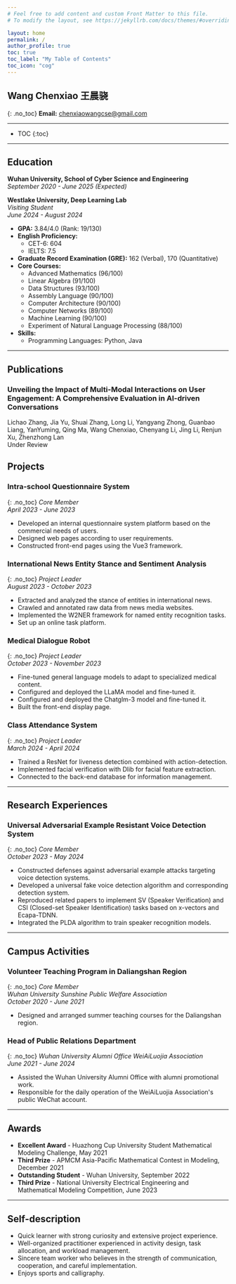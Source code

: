 ```yaml
---
# Feel free to add content and custom Front Matter to this file.
# To modify the layout, see https://jekyllrb.com/docs/themes/#overriding-theme-defaults

layout: home
permalink: /
author_profile: true
toc: true
toc_label: "My Table of Contents"
toc_icon: "cog"
---
```


## Wang Chenxiao 王晨骁
{: .no_toc}
**Email:** [chenxiaowangcse@gmail.com](mailto:chenxiaowangcse@gamil.com)

---

- TOC
{:toc}

---

## Education
**Wuhan University, School of Cyber Science and Engineering**  
*September 2020 - June 2025 (Expected)*  

**Westlake University, Deep Learning Lab**  
*Visiting Student*  
*June 2024 - August 2024*  

- **GPA:** 3.84/4.0 (Rank: 19/130)
- **English Proficiency:** 
  - CET-6: 604
  - IELTS: 7.5
- **Graduate Record Examination (GRE):** 162 (Verbal), 170 (Quantitative)
- **Core Courses:** 
  - Advanced Mathematics (96/100)
  - Linear Algebra (91/100)
  - Data Structures (93/100)
  - Assembly Language (90/100)
  - Computer Architecture (90/100)
  - Computer Networks (89/100)
  - Machine Learning (90/100)
  - Experiment of Natural Language Processing (88/100)
- **Skills:** 
  - Programming Languages: Python, Java

---

## Publications   
### Unveiling the Impact of Multi-Modal Interactions on User Engagement: A Comprehensive Evaluation in AI-driven Conversations
Lichao Zhang, Jia Yu, Shuai Zhang, Long Li, Yangyang Zhong, Guanbao Liang, YanYuming, Qing Ma, Wang Chenxiao, Chenyang Li, Jing Li, Renjun Xu, Zhenzhong Lan  
Under Review  

## Projects
### Intra-school Questionnaire System
{: .no_toc}
*Core Member*  
*April 2023 - June 2023*

- Developed an internal questionnaire system platform based on the commercial needs of users.
- Designed web pages according to user requirements.
- Constructed front-end pages using the Vue3 framework.

### International News Entity Stance and Sentiment Analysis
{: .no_toc}
*Project Leader*  
*August 2023 - October 2023*

- Extracted and analyzed the stance of entities in international news.
- Crawled and annotated raw data from news media websites.
- Implemented the W2NER framework for named entity recognition tasks.
- Set up an online task platform.

### Medical Dialogue Robot
{: .no_toc}
*Project Leader*  
*October 2023 - November 2023*

- Fine-tuned general language models to adapt to specialized medical content.
- Configured and deployed the LLaMA model and fine-tuned it.
- Configured and deployed the Chatglm-3 model and fine-tuned it.
- Built the front-end display page.

### Class Attendance System
{: .no_toc}
*Project Leader*  
*March 2024 - April 2024*

- Trained a ResNet for liveness detection combined with action-detection.
- Implemented facial verification with Dlib for facial feature extraction.
- Connected to the back-end database for information management.

---

## Research Experiences 
### Universal Adversarial Example Resistant Voice Detection System
{: .no_toc}
*Core Member*  
*October 2023 - May 2024*

- Constructed defenses against adversarial example attacks targeting voice detection systems.
- Developed a universal fake voice detection algorithm and corresponding detection system.
- Reproduced related papers to implement SV (Speaker Verification) and CSI (Closed-set Speaker Identification) tasks based on x-vectors and Ecapa-TDNN.
- Integrated the PLDA algorithm to train speaker recognition models.

---

## Campus Activities
### Volunteer Teaching Program in Daliangshan Region
{: .no_toc}
*Core Member*  
*Wuhan University Sunshine Public Welfare Association*  
*October 2020 - June 2021*

- Designed and arranged summer teaching courses for the Daliangshan region.

### Head of Public Relations Department
{: .no_toc}
*Wuhan University Alumni Office WeiAiLuojia Association*  
*June 2021 - June 2024*

- Assisted the Wuhan University Alumni Office with alumni promotional work.
- Responsible for the daily operation of the WeiAiLuojia Association's public WeChat account.

---

## Awards
- **Excellent Award** - Huazhong Cup University Student Mathematical Modeling Challenge, May 2021
- **Third Prize** - APMCM Asia-Pacific Mathematical Contest in Modeling, December 2021
- **Outstanding Student** - Wuhan University, September 2022
- **Third Prize** - National University Electrical Engineering and Mathematical Modeling Competition, June 2023

---
## Self-description
- Quick learner with strong curiosity and extensive project experience.
- Well-organized practitioner experienced in activity design, task allocation, and workload management.
- Sincere team worker who believes in the strength of communication, cooperation, and careful implementation.
- Enjoys sports and calligraphy.

